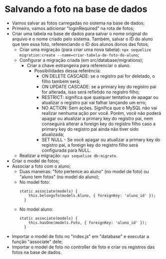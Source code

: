 # Salvando a foto na base de dados

- Vamos salvar as fotos carregadas no sistema na base de dados;
- Primeiro, vamos adicionar "loginRequired" na rota de fotos;
- Criar uma tabela na base de dados para salvar o nome original do arquivo e o nome criado pelo sistema. Também, salvar o ID do aluno que tem essa foto, referenciando o ID dos alunos donos das fotos;
  - Criar uma migração (para criar uma nova tabela): `npx sequelize migration:create --name=criar-tabela-de-foto-do-aluno`;
  - Configurar a migração criada (em src/database/migrations);
    - Criar a chave estrangeira para referenciar o aluno.
      - Possibilidades dessa referência:
        - ON DELETE CASCADE: se o registro pai for deletado, o filho também será;
        - ON UPDATE CASCADE: se a primary key do registro pai for alterada, isso será refletido no registro filho;
        - RESTRICT: significa que qualquer tentativa de apagar ou atualizar o registro pai vai falhar lançando um erro;
        - NO ACTION: Sem ações. Significa que o MySQL não vai realizar nenhuma ação por você. Porém, você não poderá apagar ou atualizar a primary key do registro pai, nem conseguirá alterar a foreign key do registro filho caso a primary key do registro pai ainda não tiver sido atualizada;
        - SET NULL - Se você apagar ou atualizar a primary key do registro pai, a foreign key do registro filho será configurada para NULL.
  - Realizar a migração: `npx sequelize db:migrate`.
- Criar o model de fotos;
- Associar a foto com o aluno;
  - Duas maneiras: "foto pertence ao aluno" (no model de foto) ou "aluno tem fotos" (no model do aluno);
  - No model foto:
      ```
      static associate(models) {
          this.belongsTo(models.Aluno, { foreignKey: 'aluno_id' });
        }
      ```
  - No model aluno:
      ```
      static associate(models) {
          this.hasOne(models.Foto, { foreignKey: 'aluno_id' });
        }
      ```
- Importar o model de foto no "index.js" em "database" e executar a função "associate" dele;
- Importar o model de foto no controller de foto e criar os registros das fotos na base de dados.
